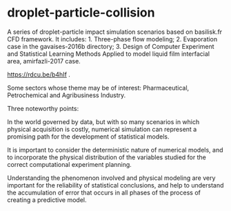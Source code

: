 # droplet-particle-collision
A series of droplet-particle impact simulation scenarios based on basilisk.fr CFD framework. It includes: 1. Three-phase flow modeling; 2. Evaporation case in the gavaises-2016b directory; 3. Design of Computer Experiment and Statistical Learning Methods Applied to model liquid film interfacial area, amirfazli-2017 case.

https://rdcu.be/b4hIf .

Some sectors whose theme may be of interest: Pharmaceutical, Petrochemical and Agribusiness Industry.

Three noteworthy points:

In the world governed by data, but with so many scenarios in which physical acquisition is costly, numerical simulation can represent a promising path for the development of statistical models.

It is important to consider the deterministic nature of numerical models, and to incorporate the physical distribution of the variables studied for the correct computational experiment planning.

Understanding the phenomenon involved and physical modeling are very important for the reliability of statistical conclusions, and help to understand the accumulation of error that occurs in all phases of the process of creating a predictive model.
